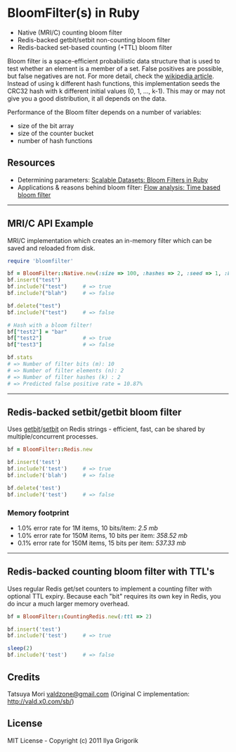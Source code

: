 # BloomFilter(s) in Ruby

- Native (MRI/C) counting bloom filter
- Redis-backed getbit/setbit non-counting bloom filter
- Redis-backed set-based counting (+TTL) bloom filter

Bloom filter is a space-efficient probabilistic data structure that is used to test whether an element is a member of a set. False positives are possible, but false negatives are not. For more detail, check the [wikipedia article](http://en.wikipedia.org/wiki/Bloom_filter). Instead of using k different hash functions, this implementation seeds the CRC32 hash with k different initial values (0, 1, ..., k-1). This may or may not give you a good distribution, it all depends on the data.

Performance of the Bloom filter depends on a number of variables:

- size of the bit array
- size of the counter bucket
- number of hash functions

## Resources

- Determining parameters: [Scalable Datasets: Bloom Filters in Ruby](http://www.igvita.com/2008/12/27/scalable-datasets-bloom-filters-in-ruby/)
- Applications & reasons behind bloom filter: [Flow analysis: Time based bloom filter](http://www.igvita.com/2010/01/06/flow-analysis-time-based-bloom-filters/)

***

## MRI/C API Example

MRI/C implementation which creates an in-memory filter which can be saved and reloaded from disk.

```ruby
require 'bloomfilter'

bf = BloomFilter::Native.new(:size => 100, :hashes => 2, :seed => 1, :bucket => 3, :raise => false)
bf.insert("test")
bf.include?("test")     # => true
bf.include?("blah")     # => false

bf.delete("test")
bf.include?("test")     # => false

# Hash with a bloom filter!
bf["test2"] = "bar"
bf["test2"]             # => true
bf["test3"]             # => false

bf.stats
# => Number of filter bits (m): 10
# => Number of filter elements (n): 2
# => Number of filter hashes (k) : 2
# => Predicted false positive rate = 10.87%
```

***

## Redis-backed setbit/getbit bloom filter

Uses [getbit](http://redis.io/commands/getbit)/[setbit](http://redis.io/commands/setbit) on Redis strings - efficient, fast, can be shared by multiple/concurrent processes.

```ruby
bf = BloomFilter::Redis.new

bf.insert('test')
bf.include?('test')     # => true
bf.include?('blah')     # => false

bf.delete('test')
bf.include?('test')     # => false
```

### Memory footprint

- 1.0% error rate for 1M items, 10 bits/item: *2.5 mb*
- 1.0% error rate for 150M items, 10 bits per item: *358.52 mb*
- 0.1% error rate for 150M items, 15 bits per item: *537.33 mb*

***

## Redis-backed counting bloom filter with TTL's
Uses regular Redis get/set counters to implement a counting filter with optional TTL expiry. Because each "bit" requires its own key in Redis, you do incur a much larger memory overhead.

```ruby
bf = BloomFilter::CountingRedis.new(:ttl => 2)

bf.insert('test')
bf.include?('test')     # => true

sleep(2)
bf.include?('test')     # => false
```

## Credits

Tatsuya Mori <valdzone@gmail.com> (Original C implementation: http://vald.x0.com/sb/)

## License

MIT License - Copyright (c) 2011 Ilya Grigorik